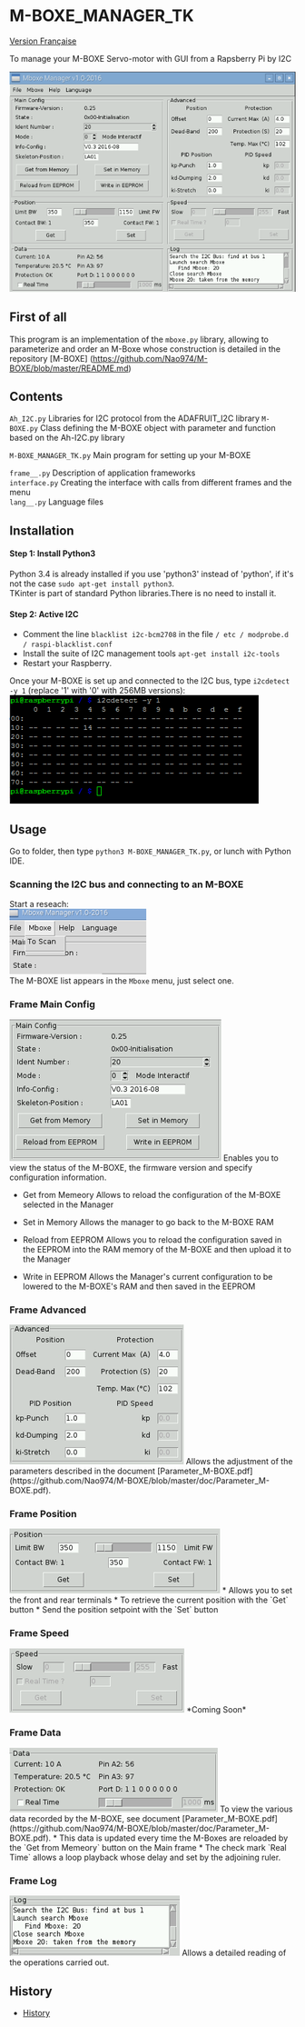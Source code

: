 # M-BOXE_MANAGER_TK
[Version Française](https://github.com/Nao974/M-BOXE_MANAGER_TK/blob/master/README_FR.md)  

To manage your M-BOXE Servo-motor with GUI from a Rapsberry Pi by I2C  

<img src="https://github.com/Nao974/M-BOXE_MANAGER_TK/blob/master/screenshoot/Manager_TK.png" title="Screenshoot Menu" alt="ScrenShoot Menu">

## First of all

This program is an implementation of the `mboxe.py` library, allowing to parameterize and order an M-Boxe whose construction is detailed in the repository [M-BOXE] (https://github.com/Nao974/M-BOXE/blob/master/README.md)  

## Contents

`Ah_I2C.py` Libraries for I2C protocol from the ADAFRUIT_I2C library
`M-BOXE.py` Class defining the M-BOXE object with parameter and function based on the Ah-I2C.py library  


`M-BOXE_MANAGER_TK.py` Main program for setting up your M-BOXE  


`frame__.py` Description of application frameworks  
`interface.py` Creating the interface with calls from different frames and the menu    
`lang__.py` Language files  


## Installation

#### Step 1: Install Python3

Python 3.4 is already installed if you use 'python3' instead of 'python', if it's not the case `sudo apt-get install python3`.  
TKinter is part of standard Python libraries.There is no need to install it.  


#### Step 2: Active I2C

* Comment the line `blacklist i2c-bcm2708` in the file `/ etc / modprobe.d / raspi-blacklist.conf`
* Install the suite of I2C management tools `apt-get install i2c-tools`
* Restart your Raspberry.

Once your M-BOXE is set up and connected to the I2C bus, type `i2cdetect -y 1` (replace '1' with '0' with 256MB versions):  
<img src="https://github.com/Nao974/M-BOXE_MANAGER_CL/blob/master/screenshoot/i2cdetect.png" title="screenshoot_i2cdetect" alt="screenshoot_i2cdetect">  


## Usage

Go to folder, then type `python3 M-BOXE_MANAGER_TK.py`, or lunch with Python IDE.  
  

### Scanning the I2C bus and connecting to an M-BOXE

Start a reseach:  
<img src="https://github.com/Nao974/M-BOXE_MANAGER_TK/blob/master/screenshoot/Manager_TK_Scan.png" title="Mboxe/To Scan" alt="Mboxe/To Scan">  
The M-BOXE list appears in the `Mboxe` menu, just select one.


### Frame Main Config

<img src="https://github.com/Nao974/M-BOXE_MANAGER_TK/blob/master/screenshoot/Manager_TK_Frame_Main.png" title="Frame Main" alt="Frame Main">  
Enables you to view the status of the M-BOXE, the firmware version and specify configuration information.

* Get from Memeory
Allows to reload the configuration of the M-BOXE selected in the Manager

* Set in Memory
Allows the manager to go back to the M-BOXE RAM
 
* Reload from EEPROM
Allows you to reload the configuration saved in the EEPROM into the RAM memory of the M-BOXE and then upload it to the Manager
 
* Write in EEPROM
Allows the Manager's current configuration to be lowered to the M-BOXE's RAM and then saved in the EEPROM


### Frame Advanced  

<img src="https://github.com/Nao974/M-BOXE_MANAGER_TK/blob/master/screenshoot/Manager_TK_Frame_Advanced.png" title="Frame Advanced" alt="Frame Advanced">  
Allows the adjustment of the parameters described in the document [Parameter_M-BOXE.pdf](https://github.com/Nao974/M-BOXE/blob/master/doc/Parameter_M-BOXE.pdf).  


### Frame Position

<img src="https://github.com/Nao974/M-BOXE_MANAGER_TK/blob/master/screenshoot/Manager_TK_Frame_Position.png" title="Frame Position" alt="Frame Position">  
* Allows you to set the front and rear terminals
* To retrieve the current position with the `Get` button
* Send the position setpoint with the `Set` button


### Frame Speed

<img src="https://github.com/Nao974/M-BOXE_MANAGER_TK/blob/master/screenshoot/Manager_TK_Frame_Speed.png" title="Frame Speed" alt="Frame Speed">  
*Coming Soon*


### Frame Data

<img src="https://github.com/Nao974/M-BOXE_MANAGER_TK/blob/master/screenshoot/Manager_TK_Frame_Data.png" title="Frame Data" alt="Frame Data">  
To view the various data recorded by the M-BOXE, see document [Parameter_M-BOXE.pdf](https://github.com/Nao974/M-BOXE/blob/master/doc/Parameter_M-BOXE.pdf).  
* This data is updated every time the M-Boxes are reloaded by the `Get from Memeory` button on the Main frame
* The check mark `Real Time` allows a loop playback whose delay and set by the adjoining ruler.


### Frame Log

<img src="https://github.com/Nao974/M-BOXE_MANAGER_TK/blob/master/screenshoot/Manager_TK_Log.png" title="Frame Log" alt="Frame Log">  
Allows a detailed reading of the operations carried out.


## History

- [History](https://github.com/Nao974/M-BOXE_MANAGER_TK/blob/master/history.md)



